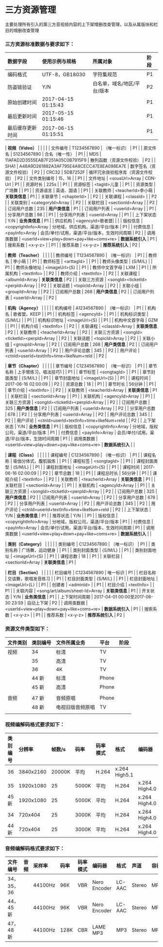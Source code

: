# 三方资源管理

主要处理所有引入的第三方音视频内容的上下架增删改查管理，以及从属版块和栏目的增删改查管理

### 三方资源标准数据与要求如下：

| 数据字段 | 使用示例与规格 | 所属对象 | 阶段 |
| :--- | :--- | :--- | :--- |
| 编码格式 | UTF-8，GB18030 | 字符集规范 | P1 |
| 防盗链验证 | Y/N | 白名单，域名/地区/平台/版本 | P2 |
| 原始创建时间 | 2017-04-15 01:15:43 |  | P1 |
| 最后更新时间 | 2017-05-15 01:15:46 |  | P1 |
| 最后缓存更新时间 | 2017-06-15 01:15:51 |  | P1 |

| **视频（Video）** |  |  |  |
| 文件编号 | T1234567890 | （唯一标识） | P1 |
| 原文件名 | S1234567890 | 合名（唯一性） | P1 |
| MD5 | 11AFAD2D3555EAB7F251A05C0B7915F9 | 散列函数（资源文件校验） | P2 |
| SHA1 | A48A9D261882A3AF795E4A9CECC47E8EA098EA7E | 数字签名（资源文件校验） | P2 |
| CRC32 | 5DB7252F | 循环冗余效验程序库（资源文件校验） | P2 |
| 文件类别编号 | 15，16 |  | P1 |
| 文件地址 | &lt;sousUrl&gt;Array | CDN-Url | P1 |
| 资源时长 | 225s |  | P1 |
| 资源标签 | &lt;tagId&gt;儿童 |  | P1 |
| 资源类型 | 广场舞 |  | P1 |
| 资源语言 | 英语、国语 |  | P1 |
| 关联教师 | &lt;teacherId&gt;李小萌 | **关联类信息** | P1 |
| 关联章节 | &lt;chapterId&gt; |  | P2 |
| 关联课程 | &lt;classId&gt; |  | P2 |
| 关联类别 | &lt;categoryId&gt;Array |  | P2 |
| 关联栏目 | &lt;sectionId&gt;Array |  | P2 |
| 订阅用户总数 | 235 | **用户类信息** | P1 |
| 订阅用户列表 | &lt;userId&gt;Array |  | P1 |
| 分享用户总数 | 98 |  | P1 |
| 分享用户列表 | &lt;userId&gt;Array |  | P1 |
| 上下架状态 | Y/N | **业务类信息** | P1 |
| 供应机构 | &lt;agencyId&gt;歌者盟|  |  |
| 版权信息 | &lt;copyrightInfo&gt;Array | 分地域，供应机构，渠道/平台/版本 | P1 |
| 付费信息 | &lt;payInfo&gt;Array | 会员/单付/试用，渠道/平台/版本，生效时间周期 | P2 |
| 调用类数据 | &lt;userId+view+play+down+pay+like+coms+re&gt; | **数据系统引入** | P1 |
| 搜索系数 | &lt;x-y-z&gt; |  | P1 |
| 推荐系数 | &lt;x-y-z&gt; | **推荐系统引入** | P2 |

| **教师（Teacher）** |  |  |  |
| 教师编号 | T1234567890 | （唯一标识） | P1 |
| 教师名 | 李小萌 |  | P1 |
| 教师标签 | &lt;arttagId&gt; |  | P1 |
| 教师头像类型 | {S/M/L} |  | P1 |
| 教师头像地址 | &lt;imageUrl&gt;{S} |  | P1 |
| 教师中文首字母 | LXM |  | P1 |
| 所属机构 | &lt;textInfo&gt; |  | P2 |
| 教师介绍 | &lt;textInfo&gt; |  | P2 |
| 关联课程 | &lt;albumId&gt;Array | **关联类信息** | P2 |
| 关联三方资源 | &lt;songId&gt;&lt;ticketId&gt;&lt;perpId&gt;Array |  | P2 |
| 关联话题 | &lt;topicId&gt;Array |  | P2 |
| 关联小组 | &lt;groupId&gt;Array |  | P2 |
| 订阅用户总数 | 268 | **用户类信息** | P2 |
| 订阅用户列表 | &lt;userId&gt;Array |  | P2 |

| **机构（Agency）** |  |  |  |
| 机构编号 | A1234567890 | （唯一标识） | P1 |
| 机构名 | 歌者盟，KEEP |  | P1 |
| 机构标签 | &lt;agencyId&gt; |  | P1 |
| 机构标识类型 | {S/M/L} |  | P1 |
| 机构标识地址 | &lt;imageUrl&gt;{S} |  | P1 |
| 机构中文首字母 | GZM |  | P1 |
| 机构介绍 | &lt;textInfo&gt; |  | P2 |
| 关联课程 | &lt;classId&gt;Array | **关联类信息** | P2 |
| 关联教师 | &lt;teacherId&gt;Array |  | P2 |
| 关联三方资源 | &lt;songId&gt;&lt;ticketId&gt;&lt;perpId&gt;Array |  | P2 |
| 关联话题 | &lt;topicId&gt;Array |  | P2 |
| 关联小组 | &lt;groupId&gt;Array |  | P2 |
| 订阅用户总数 | 268 | **用户类信息** | P2 |
| 订阅用户列表 | &lt;userId&gt;Array |  | P2 |
| 用户评论总数 | 345 |  | P2 |
| 用户评论 | &lt;ctnId&gt;userId+textInfo+time+likeNum+reId |  | P2 |


| **章节（Chapter）** |  |  |  |
| 章节编号 | C1234567890 | （唯一标识） | P1 |
| 章节名称 | 上手臂练习，唱法技巧1 |  | P1 |
| 章节标签 | &lt;songtagId&gt; |  | P1 |
| 章节封面类型 | {S/M/L} |  | P1 |
| 章节封面地址 | &lt;imageUrl&gt;{S} |  | P1 |
| 课程时间 | 2017-06-16 02:00:09 |  | P2 |
| 资源总数 | 18 |  | P1 |
| 章节时长 | 56分钟 |  | P1 |
| 章节介绍 | &lt;textInfo&gt; |  | P2 |
| 关联教师 | &lt;teacherId&gt;Array | **关联类信息** | P1 |
| 关联栏目 | &lt;sectionId&gt;Array |  | P1 |
| 关联机构 | &lt;agencyId&gt;Array |  | P1 |
| 关联三方资源 | &lt;songId&gt;&lt;ticketId&gt;&lt;perpId&gt;Array |  | P2 |
| 订阅用户总数 | 325 | **用户类信息** | P2 |
| 订阅用户列表 | &lt;userId&gt;Array |  | P2 |
| 分享用户总数 | 678 |  | P2 |
| 分享用户列表 | &lt;userId&gt;Array |  | P2 |
| 用户评论总数 | 345 |  | P2 |
| 用户评论 | &lt;ctnId&gt;userId+textInfo+time+likeNum+reId |  | P2 |
| 上下架状态 | Y/N | **业务类信息** | P1 |
| 版权信息 | &lt;copyrightInfo&gt;Array | 分地域，版权公司，渠道/平台/版本 | P1 |
| 付费信息 | &lt;payInfo&gt;Array | 会员/单付/试用，渠道/平台/版本，生效时间周期 | P1 |
| 调用类数据 | &lt;userId+view+play+down+pay+like+coms+re&gt; | **数据系统引入** |  |

| **课程（Class）** |  |  |  |
| 课程编号 | C1234567890 | （唯一标识） | P1 |
| 课程名称 | 瑜伽分体式，腹肌锻炼 |  | P1 |
| 课程标签 | &lt;songtagId&gt; |  | P1 |
| 课程封面类型 | {S/M/L} |  | P1 |
| 课程封面地址 | &lt;imageUrl&gt;{S} |  | P1 |
| 课程时间 | 2017-06-16 02:00:09 |  | P2 |
| 章节总数 | 18 |  | P1 |
| 课程总时长 | 56分钟 |  | P1 |
| 课程介绍 | &lt;textInfo&gt; |  | P2 |
| 关联教师 | &lt;teacherId&gt;Array | **关联类信息** | P1 |
| 关联栏目 | &lt;sectionId&gt;Array |  | P1 |
| 关联机构 | &lt;agencyId&gt;Array |  | P1 |
| 关联三方资源 | &lt;songId&gt;&lt;ticketId&gt;&lt;perpId&gt;Array |  | P2 |
| 订阅用户总数 | 325 | **用户类信息** | P2 |
| 订阅用户列表 | &lt;userId&gt;Array |  | P2 |
| 分享用户总数 | 678 |  | P2 |
| 分享用户列表 | &lt;userId&gt;Array |  | P2 |
| 用户评论总数 | 345 |  | P2 |
| 用户评论 | &lt;ctnId&gt;userId+textInfo+time+likeNum+reId |  | P2 |
| 上下架状态 | Y/N | **业务类信息** | P1 |
| 推荐状态 | Y/N |  | P1 |
| 版权信息 | &lt;copyrightInfo&gt;Array | 分地域，版权公司，渠道/平台/版本 | P1 |
| 付费信息 | &lt;payInfo&gt;Array | 会员/单付/试用，渠道/平台/版本，生效时间周期 | P1 |
| 调用类数据 | &lt;userId+view+play+down+pay+like+coms+re&gt; | **数据系统引入** |  |

| **类别（Category）** |  |  |  |
| 类别编号 | C1234567890 | （唯一标识） | P1 |
| 类别名称 | 广场舞，运动健身 |  | P1 |
| 类别封面类型 | {S/M/L} |  | P1 |
| 类别封面地址 | &lt;imageUrl&gt;{S} |  | P1 |
| 课程总数 | 18 |  | P1 |
| 关联栏目 | &lt;sectionId&gt;Array | **关联类信息** | P1 |

| **栏目（Section）** |  |  |  |
| 栏目编号 | C1234567890 | 唯一标识 | P1 |
| 栏目名称 | 交谊舞，歌唱发音练习 |  | P1 |
| 栏目封面类型 | {S/M/L} |  | P1 |
| 栏目封面地址 | &lt;imageUrl&gt;{L} |  | P1 |
| 创建者 | &lt;adminId&gt; |  | P1 |
| 栏目介绍 | &lt;textInfo&gt; |  | P1 |
| 关联内容 | &lt;song/art/album/sheet-Id&gt;Array | **关联类信息** | P1 |
| 开关状态 | Y/N | **业务类信息** | P1 |
| 上下架时间周期 | 2017-04-01 00:00至2017-06-30 23:59 | 自动上下架 | P2 |
| 调用类数据 | &lt;userId+view+play+down+pay+like+coms+re&gt; | **数据系统引入** | P1 |
| 搜索系数 | &lt;x-y-z&gt; |  | P1 |
| 推荐系数 | &lt;x-y-z&gt; | **推荐系统引入** | P2 |


### 资源文件类型如下：

| 文件类别 | 类别编号 | 文件所属业务 | 平台 | 阶段 |
| :--- | :--- | :--- | :--- | :--- |
| 视频 | 34 | 标清 | TV |  |
|  | 35 | 高清 | TV |  |
|  | 36 | 4K | TV |  |
|  | 44 新 | 标清 | Phone |  |
|  | 45 新 | 高清 | Phone |  |
|  |  |  |  |  |
| 音频 | 47 新 | 音频原唱 | Phone |  |
|  | 48 新 | 电视旧版音频原唱 | TV |  |
|  |  |  |  |  |

### 视频编解码格式要求如下：

| 类别编号 | 分辨率 | 帧数/s | 码率 | 码率模式 | 格式 | 编码器 | 规格 | 级别 | 容器 |
| :--- | :--- | :--- | :--- | :--- | :--- | :--- | :--- | :--- | :--- |
| 36 | 3840x2160 | 20000K | 平均 | H.264 | x.264 High5.1 |  |  | MP4 |
| 35 | 1920x1080 | 25 | 5000K | 平均 | H.264 | x.264 High4.0 | High | 4.0 | MP4 |
| 45 新 | 1920x1080 | 25 | 5000K | 平均 | H.264 | x.264 High4.0 |  |  | MP4 |
| 34 | 720x404 | 25 | 3000K | 平均 | H.264 | x.264 High4.0 |  |  | MP4 |
| 44 新 | 720x404 | 25 | 3000K | 平均 | H.264 | x.264 High4.0 | Main | 4.0 | MP4 |

### 音频编解码格式要求如下：

| 文件编号 | 音频 | 采样率 | 码率 | 码率模式 | 编码器 | 格式 | 声道 | 容器 |
| :--- | :--- | :--- | :--- | :--- | :--- | :--- | :--- | :--- |
| 34，35，36 |  | 44100Hz | 96K | VBR | Nero Encoder | LC-AAC | Stereo | MP4 |
| 44，45 新 |  | 44100Hz | 96K | VBR | Nero Encoder | LC-AAC | Stereo | MP4 |
| 47，48 新 |  | 44100Hz | 128K | CBR | LAME MP3 | MP3 | Stereo | MP3 |
